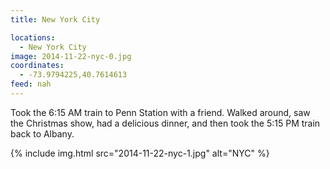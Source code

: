 ```yaml
---
title: New York City

locations:
  - New York City
image: 2014-11-22-nyc-0.jpg
coordinates:
  - -73.9794225,40.7614613
feed: nah
---
```


Took the 6:15 AM train to Penn Station with a friend. Walked around, saw the Christmas show, had a delicious dinner, and then took the 5:15 PM train back to Albany.

<div class="photos">

{% include img.html src="2014-11-22-nyc-1.jpg" alt="NYC" %}

</div>
